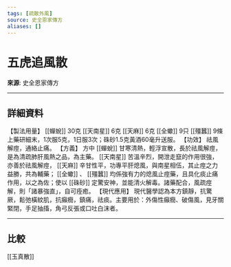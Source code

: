 ```yaml
---
tags: [疏散外風]
source: 史全恩家傳方
aliases: []
---
```


# 五虎追風散

**來源**: 史全恩家傳方  

---

## 詳細資料
【製法用量】 [[蟬蛻]] 30克 [[天南星]] 6克 [[天麻]] 6克 [[全蠍]] 9只 [[殭蠶]] 9條
上藥研細末，1次服5克，1日服3次；硃砂1.5克黃酒60毫升送服。
【功效】
祛風解痙，通絡止痛。
【方義】
方中 [[蟬蛻]] 甘寒清熱，輕浮宣散，長於祛風解痙，是為清疏肺肝風熱之品，為主藥。 [[天南星]] 苦溫辛烈，開泄走竄的作用很強，亦善於祛風解痙， [[天麻]] 辛甘性平，功專平肝熄風，與南星相伍，其止痙之力益勝，共為輔藥； [[全蠍]] 、 [[殭蠶]] 均係強有力的熄風止痙藥，且具化痰止痛作用，以之為佐；使以 [[硃砂]] 定驚安神，並能清火解毒。諸藥配合，風疏痙解，則「諸暴強直」，自可痊癒。
【現代應用】
現代醫學認為本方鎮靜，抗驚厥，鬆弛橫紋肌，抗癲癇，鎮痛，祛痰。主要用於：外傷性癲癇、破傷風，見牙關緊閉，手足抽搐，角弓反張或口吐白沫者。

---

## 比較
[[玉真散]]
